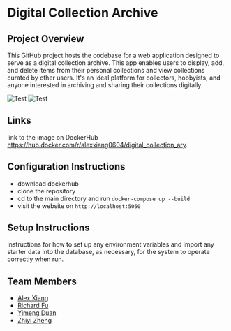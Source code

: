 # Digital Collection Archive

## Project Overview
This GitHub project hosts the codebase for a web application designed to serve as a digital collection archive. This app enables users to display, add, and delete items from their personal collections and view collections curated by other users. It's an ideal platform for collectors, hobbyists, and anyone interested in archiving and sharing their collections digitally.

![Test](https://github.com/software-students-fall2023/5-final-project-ary/actions/workflows/CI.yml/badge.svg)
![Test](https://github.com/software-students-fall2023/5-final-project-ary/actions/workflows/CD.yml/badge.svg)

## Links
link to the image on DockerHub https://hub.docker.com/r/alexxiang0604/digital_collection_ary.

## Configuration Instructions
- download dockerhub
- clone the repository
- cd to the main directory and run  `docker-compose up --build`
- visit the website on `http://localhost:5050`

## Setup Instructions
instructions for how to set up any environment variables and import any starter data into the database, as necessary, for the system to operate correctly when run.

## Team Members
- [Alex Xiang](https://github.com/AlexXiang604)
- [Richard Fu](https://github.com/RichardFuuu)
- [Yimeng Duan](https://github.com/YimengDuan2002)
- [Zhiyi Zheng](https://github.com/Val001z)
